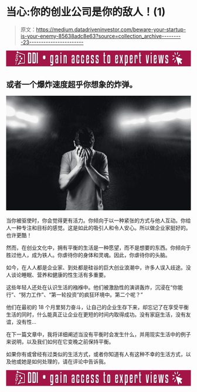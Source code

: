 # 当心:你的创业公司是你的敌人！(1)

> 原文：<https://medium.datadriveninvestor.com/beware-your-startup-is-your-enemy-85638adc8e63?source=collection_archive---------23----------------------->

[![](img/3e07eb79998e53cad8ccbebdb869389a.png)](http://www.track.datadriveninvestor.com/IntelSplit)

## 或者一个爆炸速度超乎你想象的炸弹。

![](img/c0ad0eb38791333c1e4ac5fabe390f57.png)

当你被驱使时，你会觉得更有活力。你倾向于以一种紧张的方式与他人互动。你给人一种专注和目标的感觉。这是如此的吸引人和令人安心。所以做企业家挺好的。也许更酷！

然而，在创业文化中，拥有平衡的生活是一种愿望，而不是想要的东西。你倾向于胜过他人，成为铁人。你虐待你的身体和灵魂。因此，你虐待你的头脑。

如今，在人人都是企业家、到处都是硅谷的巨大创业浪潮中，许多人误入歧途。没人谈论睡眠、营养和健康的性生活有多重要。

这些年轻人还处在认识生活的襁褓中。他们被激励性的演讲轰炸，沉浸在“你能行”、“努力工作”、“第一轮投资”的疯狂环境中。第二个呢？”

他们在最初的 18 个月里努力奋斗，让自己的企业生存下来，却忘记了在享受平衡生活的同时，什么能真正让企业在更短的时间内取得成功。没有家庭生活，没有友谊，没有性…

在下一篇文章中，我将详细阐述当没有平衡时会发生什么，并用现实生活中的例子来说明，以及我们如何在它变晚之前保持平衡。

如果你有或曾经有过类似的生活方式，或者你知道有人有这种不幸的生活方式，以及他或她是如何处理的，请在评论中告诉我。

[![](img/3e07eb79998e53cad8ccbebdb869389a.png)](http://www.track.datadriveninvestor.com/IntelSplit)